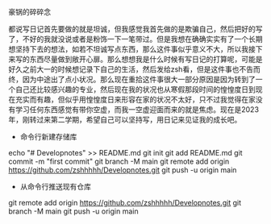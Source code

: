 豪锅的碎碎念

​		都说写日记首先要做的就是坦诚，但我感觉我首先做的是欺骗自己，然后把好的写了，不好的我就没说或者是粉饰一下一笔带过。但是我想在确确实实有了一个长期想坚持下去的想法，如若不坦诚写点东西，那么这件事似乎意义不大，所以我接下来写的东西尽量做到敞开心扉。那么想想我是什么时候有写日记的打算呢，可能是好久之前大一的时候想记录下自己的生活，然后发给zsh看，但是这件事也不告而终，因为中途出了点小状况。那么现在重拾这件事很大一部分原因是因为转到了一个自己还比较感兴趣的专业，然后现在我的状况也从寒假那段时间的惶惶度日到现在充实而有趣，但似乎用惶惶度日来形容在家的状况不太好，只不过我觉得在家没有学习任何东西感觉有带你空虚，而我一空虚迎面而来的就是焦虑。现在是2023年，刚转过来第二学期，希望自己可以坚持写，用日记来见证我的成长吧。

* 命令行新建存储库

echo "# Developnotes" >> README.md
git init
git add README.md
git commit -m "first commit"
git branch -M main
git remote add origin https://github.com/zshhhhh/Developnotes.git
git push -u origin main

* 从命令行推送现有仓库

git remote add origin https://github.com/zshhhhh/Developnotes.git
git branch -M main
git push -u origin main



